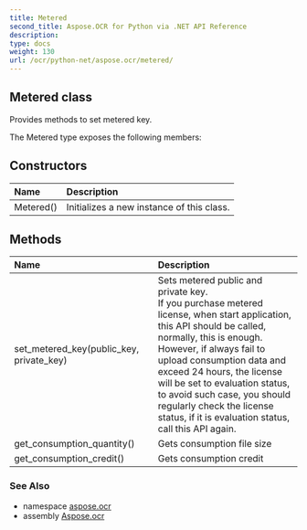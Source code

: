 ```yaml
---
title: Metered
second_title: Aspose.OCR for Python via .NET API Reference
description: 
type: docs
weight: 130
url: /ocr/python-net/aspose.ocr/metered/
---
```


## Metered class

Provides methods to set metered key.

The Metered type exposes the following members:
## Constructors
| Name | Description |
| :- | :- |
|Metered()|Initializes a new instance of this class.|
## Methods
| Name | Description |
| :- | :- |
|set_metered_key(public_key, private_key)|Sets metered public and private key.<br/>            If you purchase metered license, when start application, this API should be called, normally, this is enough. <br/>            However, if always fail to upload consumption data and exceed 24 hours, the license will be set to evaluation status, <br/>            to avoid such case, you should regularly check the license status, if it is evaluation status, call this API again.|
|get_consumption_quantity()|Gets consumption file size|
|get_consumption_credit()|Gets consumption credit|

### See Also

* namespace [aspose.ocr](/ocr/python-net/aspose.ocr/)
* assembly [Aspose.ocr](/ocr/python-net/)

